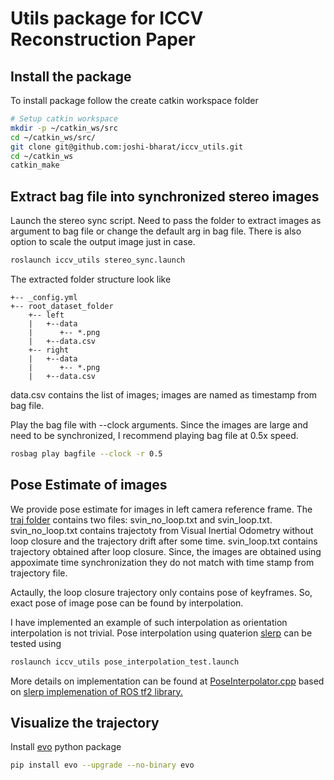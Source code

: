 # Utils package for ICCV Reconstruction Paper

## Install the package

To install package follow the create catkin workspace folder

```bash
# Setup catkin workspace
mkdir -p ~/catkin_ws/src
cd ~/catkin_ws/src/
git clone git@github.com:joshi-bharat/iccv_utils.git
cd ~/catkin_ws
catkin_make
```

## Extract bag file into synchronized stereo images

Launch the stereo sync script. Need to pass the folder to extract images as argument to bag file or change the default arg in bag file. There is also option to scale the output image just in case.

```bash
roslaunch iccv_utils stereo_sync.launch
```
The extracted folder structure look like

```
+-- _config.yml
+-- root_dataset_folder
    +-- left
    |   +--data
    |      +-- *.png 
    |   +--data.csv
    +-- right
    |   +--data
    |      +-- *.png 
    |   +--data.csv
```
data.csv contains the list of images; images are named as timestamp from bag file.

Play the bag file with --clock arguments. Since the images are large and need to be synchronized, I recommend playing bag file at 0.5x speed.

```bash
rosbag play bagfile --clock -r 0.5
```

## Pose Estimate of images

We provide pose estimate for images in left camera reference frame. The [traj folder](https://github.com/joshi-bharat/iccv_utils/tree/main/traj) contains two files: svin_no_loop.txt and svin_loop.txt. svin_no_loop.txt contains trajectoty from Visual Inertial Odometry without loop closure and the trajectory drift after some time. svin_loop.txt contains trajectory obtained after loop closure. Since, the images are obtained using appoximate time synchronization they do not match with time stamp from trajectory file.

Actaully, the loop closure trajectory only contains pose of keyframes. So, exact pose of image pose can be found by interpolation.

I have implemented an example of such interpolation as orientation interpolation is not trivial.
Pose interpolation using quaterion [slerp](http://docs.ros.org/en/jade/api/tf/html/c++/classtf_1_1Quaternion.html#affa098b16b0091af8b71bfb533b5494a) can be tested using

```bash
roslaunch iccv_utils pose_interpolation_test.launch
```

More details on implementation can be found at [PoseInterpolator.cpp](https://github.com/joshi-bharat/iccv_utils/blob/main/src/PoseInterpolator.cpp) based on [slerp implemenation of ROS tf2 library.](http://docs.ros.org/en/jade/api/tf/html/c++/classtf_1_1Quaternion.html#affa098b16b0091af8b71bfb533b5494a)

## Visualize the trajectory
Install [evo](https://github.com/MichaelGrupp/evo) python package
```bash
pip install evo --upgrade --no-binary evo
```
